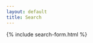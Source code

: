 ```yaml
---
layout: default
title: Search
---
```


{% include search-form.html %}
<br/>&nbsp;
<br/>&nbsp;

<ul id="search_results"></ul>

